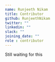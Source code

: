 ```yaml
---
name: Runjeeth Nikam
title: Contributor
github: RunjeethNikam
twitter: ""
linkedin: ""
slack: ""
joining_date: ""
role : contributor
---
```


Still waiting for this
